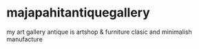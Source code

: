 # majapahitantiquegallery
my art gallery antique is artshop &amp; furniture clasic and minimalish manufacture
